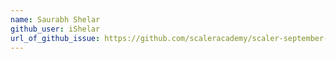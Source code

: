 ```yaml
---
name: Saurabh Shelar
github_user: iShelar
url_of_github_issue: https://github.com/scaleracademy/scaler-september-open-source-challenge/issues/234
---
```

